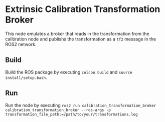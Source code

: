 # Extrinsic Calibration Transformation Broker

This node emulates a broker that reads in the transformation from the calibration node and publishs the transformation as a `tf2` message in the ROS2 network.

## Build
Build the ROS package by executing `colcon build` and `source install/setup.bash`.

## Run
Run the node by executing
`ros2 run calibration_transformation_broker calibration_transformation_broker --ros-args -p transformation_file_path:=/path/to/your/transformations.log`

